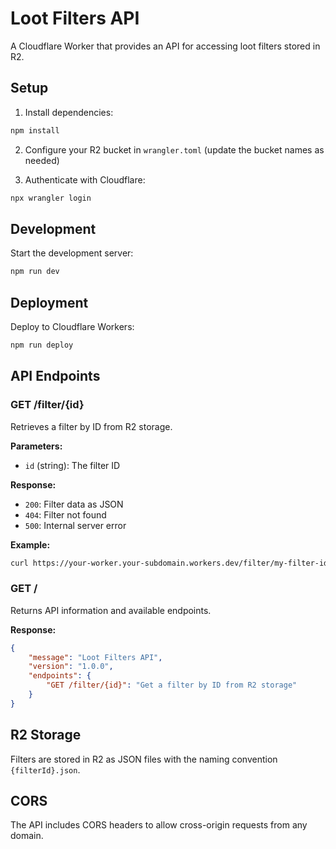 # Loot Filters API

A Cloudflare Worker that provides an API for accessing loot filters stored in R2.

## Setup

1. Install dependencies:

```bash
npm install
```

2. Configure your R2 bucket in `wrangler.toml` (update the bucket names as needed)

3. Authenticate with Cloudflare:

```bash
npx wrangler login
```

## Development

Start the development server:

```bash
npm run dev
```

## Deployment

Deploy to Cloudflare Workers:

```bash
npm run deploy
```

## API Endpoints

### GET /filter/{id}

Retrieves a filter by ID from R2 storage.

**Parameters:**

- `id` (string): The filter ID

**Response:**

- `200`: Filter data as JSON
- `404`: Filter not found
- `500`: Internal server error

**Example:**

```bash
curl https://your-worker.your-subdomain.workers.dev/filter/my-filter-id
```

### GET /

Returns API information and available endpoints.

**Response:**

```json
{
    "message": "Loot Filters API",
    "version": "1.0.0",
    "endpoints": {
        "GET /filter/{id}": "Get a filter by ID from R2 storage"
    }
}
```

## R2 Storage

Filters are stored in R2 as JSON files with the naming convention `{filterId}.json`.

## CORS

The API includes CORS headers to allow cross-origin requests from any domain.
